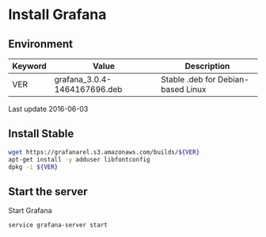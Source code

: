 # Install Grafana

## Environment

Keyword     | Value             | Description
----        | ----              | ----
VER         | grafana_3.0.4-1464167696.deb  | Stable .deb for Debian-based Linux

Last update 2016-06-03


## Install Stable

~~~bash
wget https://grafanarel.s3.amazonaws.com/builds/${VER}
apt-get install -y adduser libfontconfig
dpkg -i ${VER}
~~~

## Start the server

Start Grafana

~~~bash
service grafana-server start
~~~
